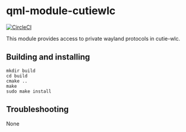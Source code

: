 # qml-module-cutiewlc

[![CircleCI](https://dl.circleci.com/status-badge/img/gh/cutie-shell/qml-module-cutiewlc/tree/droidian.svg?style=svg)](https://dl.circleci.com/status-badge/redirect/gh/cutie-shell/qml-module-cutiewlc/tree/droidian)

This module provides access to private wayland protocols in cutie-wlc.

## Building and installing

```
mkdir build
cd build
cmake ..
make
sudo make install
```

## Troubleshooting
None
